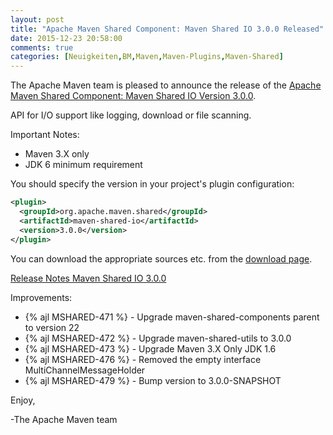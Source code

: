 ```yaml
---
layout: post
title: "Apache Maven Shared Component: Maven Shared IO 3.0.0 Released"
date: 2015-12-23 20:58:00
comments: true
categories: [Neuigkeiten,BM,Maven,Maven-Plugins,Maven-Shared]
---
```

The Apache Maven team is pleased to announce the release of the 
[Apache Maven Shared Component: Maven Shared IO Version 3.0.0](http://maven.apache.org/shared/maven-shared-io/).

API for I/O support like logging, download or file scanning.

Important Notes:

 * Maven 3.X only
 * JDK 6 minimum requirement

You should specify the version in your project's plugin configuration:

``` xml 
<plugin>
  <groupId>org.apache.maven.shared</groupId>
  <artifactId>maven-shared-io</artifactId>
  <version>3.0.0</version>
</plugin>
```

You can download the appropriate sources etc. from the [download page](http://maven.apache.org/shared/maven-shared-io/download.cgi).

<!-- more -->
 
[Release Notes Maven Shared IO 3.0.0](https://issues.apache.org/jira/secure/ReleaseNote.jspa?projectId=12317922&version=12334278
)

Improvements:

 * {% ajl MSHARED-471 %} - Upgrade maven-shared-components parent to version 22
 * {% ajl MSHARED-472 %} - Upgrade maven-shared-utils to 3.0.0
 * {% ajl MSHARED-473 %} - Upgrade Maven 3.X Only JDK 1.6
 * {% ajl MSHARED-476 %} - Removed the empty interface MultiChannelMessageHolder
 * {% ajl MSHARED-479 %} - Bump version to 3.0.0-SNAPSHOT
 
Enjoy,
 
-The Apache Maven team
